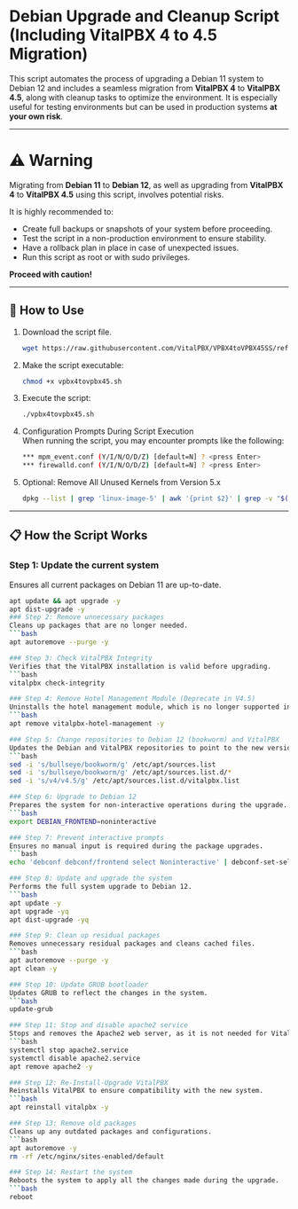 # Debian Upgrade and Cleanup Script (Including VitalPBX 4 to 4.5 Migration)

This script automates the process of upgrading a Debian 11 system to Debian 12 and includes a seamless migration from **VitalPBX 4** to **VitalPBX 4.5**, along with cleanup tasks to optimize the environment. It is especially useful for testing environments but can be used in production systems **at your own risk**.

---

# ⚠️ Warning

Migrating from **Debian 11** to **Debian 12**, as well as upgrading from **VitalPBX 4** to **VitalPBX 4.5** using this script, involves potential risks. 

It is highly recommended to:

- Create full backups or snapshots of your system before proceeding.
- Test the script in a non-production environment to ensure stability.
- Have a rollback plan in place in case of unexpected issues.
- Run this script as root or with sudo privileges.

**Proceed with caution!**

---
## 🚀 How to Use

1. Download the script file.
   ```bash
   wget https://raw.githubusercontent.com/VitalPBX/VPBX4toVPBX45SS/refs/heads/main/vpbx4tovpbx45.sh
2. Make the script executable:
   ```bash
   chmod +x vpbx4tovpbx45.sh
3. Execute the script:
   ```bash
   ./vpbx4tovpbx45.sh
4. Configuration Prompts During Script Execution<br>
When running the script, you may encounter prompts like the following:
   ```bash
   *** mpm_event.conf (Y/I/N/O/D/Z) [default=N] ? <press Enter>
   *** firewalld.conf (Y/I/N/O/D/Z) [default=N] ? <press Enter>

5. Optional: Remove All Unused Kernels from Version 5.x
   ```bash
   dpkg --list | grep 'linux-image-5' | awk '{print $2}' | grep -v "$(uname -r)" | xargs sudo apt remove -y

---
## 📋 How the Script Works

### Step 1: Update the current system
Ensures all current packages on Debian 11 are up-to-date.
   ```bash
   apt update && apt upgrade -y
   apt dist-upgrade -y
### Step 2: Remove unnecessary packages
Cleans up packages that are no longer needed.
   ```bash
   apt autoremove --purge -y

### Step 3: Check VitalPBX Integrity
Verifies that the VitalPBX installation is valid before upgrading.
   ```bash
   vitalpbx check-integrity

### Step 4: Remove Hotel Management Module (Deprecate in V4.5)
Uninstalls the hotel management module, which is no longer supported in version 4.5.
   ```bash
   apt remove vitalpbx-hotel-management -y

### Step 5: Change repositories to Debian 12 (bookworm) and VitalPBX
Updates the Debian and VitalPBX repositories to point to the new versions.
   ```bash
   sed -i 's/bullseye/bookworm/g' /etc/apt/sources.list
   sed -i 's/bullseye/bookworm/g' /etc/apt/sources.list.d/*
   sed -i 's/v4/v4.5/g' /etc/apt/sources.list.d/vitalpbx.list

### Step 6: Upgrade to Debian 12
Prepares the system for non-interactive operations during the upgrade.
   ```bash
   export DEBIAN_FRONTEND=noninteractive

### Step 7: Prevent interactive prompts
Ensures no manual input is required during the package upgrades.
   ```bash
   echo 'debconf debconf/frontend select Noninteractive' | debconf-set-selections

### Step 8: Update and upgrade the system
Performs the full system upgrade to Debian 12.
   ```bash
   apt update -y
   apt upgrade -yq
   apt dist-upgrade -yq

### Step 9: Clean up residual packages
Removes unnecessary residual packages and cleans cached files.
   ```bash
   apt autoremove --purge -y
   apt clean -y

### Step 10: Update GRUB bootloader
Updates GRUB to reflect the changes in the system.
   ```bash
   update-grub

### Step 11: Stop and disable apache2 service
Stops and removes the Apache2 web server, as it is not needed for VitalPBX.
   ```bash
   systemctl stop apache2.service
   systemctl disable apache2.service
   apt remove apache2 -y

### Step 12: Re-Install-Upgrade VitalPBX
Reinstalls VitalPBX to ensure compatibility with the new system.
   ```bash
   apt reinstall vitalpbx -y

### Step 13: Remove old packages
Cleans up any outdated packages and configurations.
   ```bash
   apt autoremove -y
   rm -rf /etc/nginx/sites-enabled/default

### Step 14: Restart the system
Reboots the system to apply all the changes made during the upgrade.
   ```bash
   reboot
